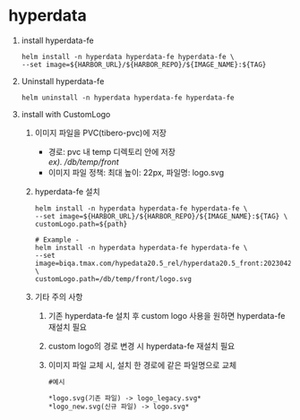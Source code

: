 # hyperdata

1. install hyperdata-fe

   ```shell
   helm install -n hyperdata hyperdata-fe hyperdata-fe \
   --set image=${HARBOR_URL}/${HARBOR_REPO}/${IMAGE_NAME}:${TAG}
   ```

2. Uninstall hyperdata-fe
   ```shell
   helm uninstall -n hyperdata hyperdata-fe hyperdata-fe
   ```
3. install with CustomLogo

   1. 이미지 파일을 PVC(tibero-pvc)에 저장
      - 경로: pvc 내 temp 디렉토리 안에 저장  
         _ex). /db/temp/front_
      - 이미지 파일 정책: 최대 높이: 22px, 파일명: logo.svg
   2. hyperdata-fe 설치

      ```shell
      helm install -n hyperdata hyperdata-fe hyperdata-fe \
      --set image=${HARBOR_URL}/${HARBOR_REPO}/${IMAGE_NAME}:${TAG} \
      customLogo.path=${path}
      ```

      ```shell
      # Example -
      helm install -n hyperdata hyperdata-fe hyperdata-fe \
      --set image=biqa.tmax.com/hypedata20.5_rel/hyperdata20.5_front:20230427_562b0be6 \
      customLogo.path=/db/temp/front/logo.svg
      ```

   3. 기타 주의 사항
      1. 기존 hyperdata-fe 설치 후 custom logo 사용을 원하면 hyperdata-fe 재설치 필요
      2. custom logo의 경로 변경 시 hyperdata-fe 재설치 필요
      3. 이미지 파일 교체 시, 설치 한 경로에 같은 파일명으로 교체

         ```txt
         #예시

         *logo.svg(기존 파일) -> logo_legacy.svg*
         *logo_new.svg(신규 파일) -> logo.svg*
         ```
